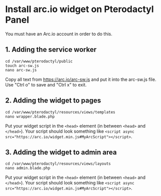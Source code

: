 # Install arc.io widget on Pterodactyl Panel
You must have an Arc.io account in order to do this.

## 1. Adding the service worker
```
cd /var/www/pterodactyl/public
touch arc-sw.js
nano arc-sw.js
```
Copy all text from https://arc.io/arc-sw.js and put it into the arc-sw.js file.
Use "Ctrl o" to save and "Ctrl x" to exit.

## 2. Adding the widget to pages
```
cd /var/www/pterodactyl/resources/views/templates
nano wrapper.blade.php
```
Put your widget script in the `<head>` element (in between `<head>` and `</head>`).
Your script should look something like `<script async src="https://arc.io/widget.min.js#MyArcScript"></script>`.

## 3. Adding the widget to admin area
```
cd /var/www/pterodactyl/resources/views/layouts
nano admin.blade.php
```
Put your widget script in the `<head>` element (in between `<head>` and `</head>`).
Your script should look something like `<script async src="https://arc.io/widget.min.js#MyArcScript"></script>`.

